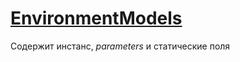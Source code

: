 # [EnvironmentModels](../../../../utbot-framework-api/src/main/kotlin/org/utbot/framework/plugin/api/Api.kt)

Содержит инстанс, _parameters_ и статические поля
